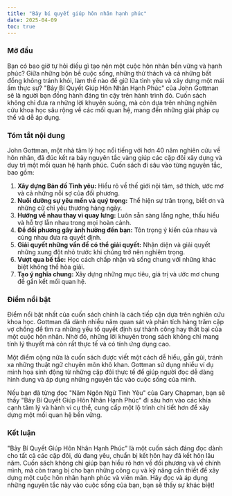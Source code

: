 ```yaml
---
title: "Ba̓y bí quyết giúp hôn nhân hạnh phúc"
date: 2025-04-09
toc: true
---
```



### Mở đầu

Bạn có bao giờ tự hỏi điều gì tạo nên một cuộc hôn nhân bền vững và hạnh phúc? Giữa những bộn bề cuộc sống, những thử thách và cả những bất đồng không tránh khỏi, làm thế nào để giữ lửa tình yêu và xây dựng một mái ấm thực sự? "Bảy Bí Quyết Giúp Hôn Nhân Hạnh Phúc" của John Gottman sẽ là người bạn đồng hành đáng tin cậy trên hành trình đó. Cuốn sách không chỉ đưa ra những lời khuyên suông, mà còn dựa trên những nghiên cứu khoa học sâu rộng về các mối quan hệ, mang đến những giải pháp cụ thể và dễ áp dụng.

### Tóm tắt nội dung

John Gottman, một nhà tâm lý học nổi tiếng với hơn 40 năm nghiên cứu về hôn nhân, đã đúc kết ra bảy nguyên tắc vàng giúp các cặp đôi xây dựng và duy trì một mối quan hệ hạnh phúc. Cuốn sách đi sâu vào từng nguyên tắc, bao gồm:

1.  **Xây dựng Bản đồ Tình yêu:** Hiểu rõ về thế giới nội tâm, sở thích, ước mơ và cả những nỗi sợ của đối phương.
2.  **Nuôi dưỡng sự yêu mến và quý trọng:** Thể hiện sự trân trọng, biết ơn và những cử chỉ yêu thương hàng ngày.
3.  **Hướng về nhau thay vì quay lưng:** Luôn sẵn sàng lắng nghe, thấu hiểu và hỗ trợ lẫn nhau trong mọi hoàn cảnh.
4.  **Để đối phương gây ảnh hưởng đến bạn:** Tôn trọng ý kiến của nhau và cùng nhau đưa ra quyết định.
5.  **Giải quyết những vấn đề có thể giải quyết:** Nhận diện và giải quyết những xung đột nhỏ trước khi chúng trở nên nghiêm trọng.
6.  **Vượt qua bế tắc:** Học cách chấp nhận và sống chung với những khác biệt không thể hòa giải.
7.  **Tạo ý nghĩa chung:** Xây dựng những mục tiêu, giá trị và ước mơ chung để gắn kết mối quan hệ.

### Điểm nổi bật

Điểm nổi bật nhất của cuốn sách chính là cách tiếp cận dựa trên nghiên cứu khoa học. Gottman đã dành nhiều năm quan sát và phân tích hàng trăm cặp vợ chồng để tìm ra những yếu tố quyết định sự thành công hay thất bại của một cuộc hôn nhân. Nhờ đó, những lời khuyên trong sách không chỉ mang tính lý thuyết mà còn rất thực tế và có tính ứng dụng cao.

Một điểm cộng nữa là cuốn sách được viết một cách dễ hiểu, gần gũi, tránh xa những thuật ngữ chuyên môn khô khan. Gottman sử dụng nhiều ví dụ minh họa sinh động từ những cặp đôi thực tế để giúp người đọc dễ dàng hình dung và áp dụng những nguyên tắc vào cuộc sống của mình.

Nếu bạn đã từng đọc "Năm Ngôn Ngữ Tình Yêu" của Gary Chapman, bạn sẽ thấy "Bảy Bí Quyết Giúp Hôn Nhân Hạnh Phúc" đi sâu hơn vào các khía cạnh tâm lý và hành vi cụ thể, cung cấp một lộ trình chi tiết hơn để xây dựng một mối quan hệ bền vững.

### Kết luận

"Bảy Bí Quyết Giúp Hôn Nhân Hạnh Phúc" là một cuốn sách đáng đọc dành cho tất cả các cặp đôi, dù đang yêu, chuẩn bị kết hôn hay đã kết hôn lâu năm. Cuốn sách không chỉ giúp bạn hiểu rõ hơn về đối phương và về chính mình, mà còn trang bị cho bạn những công cụ và kỹ năng cần thiết để xây dựng một cuộc hôn nhân hạnh phúc và viên mãn. Hãy đọc và áp dụng những nguyên tắc này vào cuộc sống của bạn, bạn sẽ thấy sự khác biệt!
